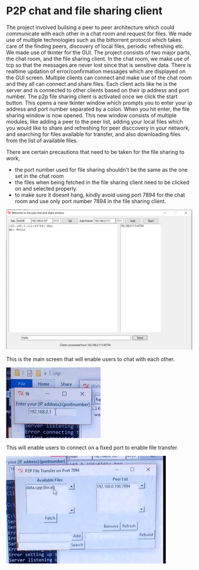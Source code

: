 # P2P chat and file sharing client

The project involved builsing a peer to peer architecture which could communicate with each other in a chat room and request for files. We made use of multiple technologies such as the bittorrent protocol which takes care of the finding peers, discovery of local files, periodic refreshing etc. We made use of tkinter for the GUI. The project consists of two major parts, the chat room, and the file sharing client.
In the chat room, we make use of tcp so that the messages are never lost since that is sensitive data. There is realtime updation of error/confirmation messages which are displayed on the GUI screen. Multiple clients can connect and make use of the chat room and they all can connect and share files. Each client acts like he is the server and is connected to other clients based on their ip address and port number.
The p2p file sharing client is activated once we click the start button. This opens a new tkinter window which prompts you to enter your ip address and port number separated by a colon. When you hit enter, the file sharing window is now opened.
This new window consists of multiple modules, like adding a peer to the peer list, adding your local files which you would like to share and refreshing for peer disccovery in your network, and searching for files available for transfer, and also downloading files from the list of available files.

There are certain precautions that need to be taken for the file sharing to work,
- the port number used for file sharing shouldn't be the same as the one set in the chat room
- the files when being fetched in the file sharing client need to be clicked on and selected properly.
- to make sure it doesnt hang, kindly avoid using port 7894 for the chat room and use only port number 7894 in the file sharing client.


![MainUI](/UI1.png)

This is the main screen that will enable users to chat with each other.

![Start](/gui2.png)

This will enable users to connect on a fixed port to enable file transfer.


![Transferfiles](/guifiletransfer.png)